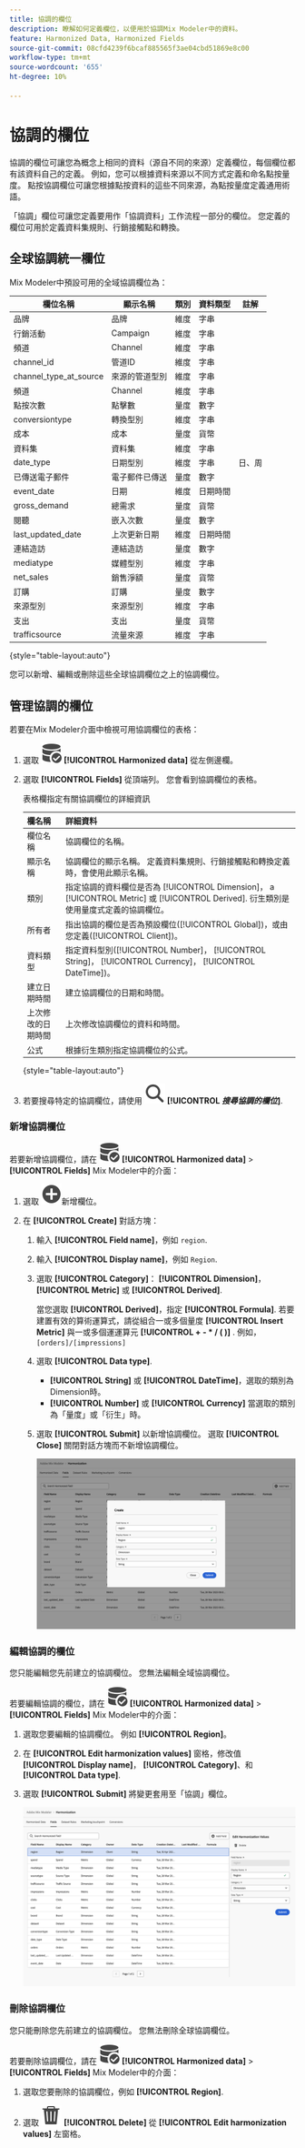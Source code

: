 ```yaml
---
title: 協調的欄位
description: 瞭解如何定義欄位，以便用於協調Mix Modeler中的資料。
feature: Harmonized Data, Harmonized Fields
source-git-commit: 08cfd4239f6bcaf885565f3ae04cbd51869e8c00
workflow-type: tm+mt
source-wordcount: '655'
ht-degree: 10%

---
```



# 協調的欄位

協調的欄位可讓您為概念上相同的資料（源自不同的來源）定義欄位，每個欄位都有該資料自己的定義。 例如，您可以根據資料來源以不同方式定義和命名點按量度。 點按協調欄位可讓您根據點按資料的這些不同來源，為點按量度定義通用術語。

「協調」欄位可讓您定義要用作「協調資料」工作流程一部分的欄位。 您定義的欄位可用於定義資料集規則、行銷接觸點和轉換。

## 全球協調統一欄位

Mix Modeler中預設可用的全域協調欄位為：


| 欄位名稱 | 顯示名稱 | 類別 | 資料類型 | 註解 |
| ---------------------- | ---------------------- | --------- | --------- | --------- |
| 品牌 | 品牌 | 維度 | 字串 |           |
| 行銷活動 | Campaign | 維度 | 字串 |           |
| 頻道 | Channel | 維度 | 字串 |           |
| channel_id | 管道ID | 維度 | 字串 |           |
| channel_type_at_source | 來源的管道型別 | 維度 | 字串 |           |
| 頻道 | Channel | 維度 | 字串 |           |
| 點按次數 | 點擊數 | 量度 | 數字 |           |
| conversiontype | 轉換型別 | 維度 | 字串 |           |
| 成本 | 成本 | 量度 | 貨幣 |           |
| 資料集 | 資料集 | 維度 | 字串 |           |
| date_type | 日期型別 | 維度 | 字串 | 日、周 |
| 已傳送電子郵件 | 電子郵件已傳送 | 量度 | 數字 |           |
| event_date | 日期 | 維度 | 日期時間 |           |
| gross_demand | 總需求 | 量度 | 貨幣 |           |
| 閱聽 | 嵌入次數 | 量度 | 數字 |           |
| last_updated_date | 上次更新日期 | 維度 | 日期時間 |           |
| 連結造訪 | 連結造訪 | 量度 | 數字 |           |
| mediatype | 媒體型別 | 維度 | 字串 |           |
| net_sales | 銷售淨額 | 量度 | 貨幣 |           |
| 訂購 | 訂購 | 量度 | 數字 |           |
| 來源型別 | 來源型別 | 維度 | 字串 |           |
| 支出 | 支出 | 量度 | 貨幣 |           |
| trafficsource | 流量來源 | 維度 | 字串 |           |

{style="table-layout:auto"}

您可以新增、編輯或刪除這些全球協調欄位之上的協調欄位。

## 管理協調的欄位

若要在Mix Modeler介面中檢視可用協調欄位的表格：

1. 選取 ![資料搜尋](../assets/icons/DataCheck.svg) **[!UICONTROL Harmonized data]** 從左側邊欄。

1. 選取 **[!UICONTROL Fields]** 從頂端列。 您會看到協調欄位的表格。

   表格欄指定有關協調欄位的詳細資訊

   | 欄名稱 | 詳細資料 |
   | ---------------------- | ----------|
   | 欄位名稱 | 協調欄位的名稱。 |
   | 顯示名稱 | 協調欄位的顯示名稱。 定義資料集規則、行銷接觸點和轉換定義時，會使用此顯示名稱。 |
   | 類別 | 指定協調的資料欄位是否為 [!UICONTROL Dimension]， a [!UICONTROL Metric] 或 [!UICONTROL Derived]. 衍生類別是使用量度式定義的協調欄位。 |
   | 所有者 | 指出協調的欄位是否為預設欄位([!UICONTROL Global])，或由您定義([!UICONTROL Client])。 |
   | 資料類型 | 指定資料型別([!UICONTROL Number]， [!UICONTROL String]， [!UICONTROL Currency]， [!UICONTROL DateTime])。 |
   | 建立日期時間 | 建立協調欄位的日期和時間。 |
   | 上次修改的日期時間 | 上次修改協調欄位的資料和時間。 |
   | 公式 | 根據衍生類別指定協調欄位的公式。 |

   {style="table-layout:auto"}

1. 若要搜尋特定的協調欄位，請使用 ![搜尋](../assets/icons/Search.svg) **[!UICONTROL *搜尋協調的欄位&#x200B;*]**.




### 新增協調欄位

若要新增協調欄位，請在 ![資料搜尋](../assets/icons/DataCheck.svg) **[!UICONTROL Harmonized data]** > **[!UICONTROL Fields]** Mix Modeler中的介面：

1. 選取 ![新增](../assets/icons/AddCircle.svg)新增欄位。

1. 在 **[!UICONTROL Create]** 對話方塊：

   1. 輸入 **[!UICONTROL Field name]**，例如 `region`.
   1. 輸入 **[!UICONTROL Display name]**，例如 `Region`.
   1. 選取 **[!UICONTROL Category]**： **[!UICONTROL Dimension]**， **[!UICONTROL Metric]** 或 **[!UICONTROL Derived]**.

      當您選取 **[!UICONTROL Derived]**，指定 **[!UICONTROL Formula]**. 若要建置有效的算術運算式，請從組合一或多個量度 **[!UICONTROL Insert Metric]** 與一或多個運運算元 **[!UICONTROL + - * / ( )]** . 例如， `[orders]/[impressions]`

   1. 選取 **[!UICONTROL Data type]**.

      - **[!UICONTROL String]** 或 **[!UICONTROL DateTime]**，選取的類別為Dimension時。
      - **[!UICONTROL Number]** 或 **[!UICONTROL Currency]** 當選取的類別為「量度」或「衍生」時。

   1. 選取 **[!UICONTROL Submit]** 以新增協調欄位。 選取 **[!UICONTROL Close]** 關閉對話方塊而不新增協調欄位。

      ![建立欄位](../assets/create-field.png)


### 編輯協調的欄位

您只能編輯您先前建立的協調欄位。 您無法編輯全域協調欄位。

若要編輯協調的欄位，請在 ![資料搜尋](../assets/icons/DataCheck.svg) **[!UICONTROL Harmonized data]** > **[!UICONTROL Fields]** Mix Modeler中的介面：

1. 選取您要編輯的協調欄位。 例如 **[!UICONTROL Region]**。

1. 在 **[!UICONTROL Edit harmonization values]** 窗格，修改值 **[!UICONTROL Display name]**， **[!UICONTROL Category]**、和 **[!UICONTROL Data type]**.

1. 選取 **[!UICONTROL Submit]** 將變更套用至「協調」欄位。

   ![編輯欄位](../assets/edit-field.png)

### 刪除協調欄位

您只能刪除您先前建立的協調欄位。 您無法刪除全球協調欄位。

若要刪除協調欄位，請在 ![資料搜尋](../assets/icons/DataCheck.svg) **[!UICONTROL Harmonized data]** > **[!UICONTROL Fields]** Mix Modeler中的介面：

1. 選取您要刪除的協調欄位，例如 **[!UICONTROL Region]**.

1. 選取 ![刪除](../assets/icons/Delete.svg) **[!UICONTROL Delete]** 從 **[!UICONTROL Edit harmonization values]** 左窗格。



